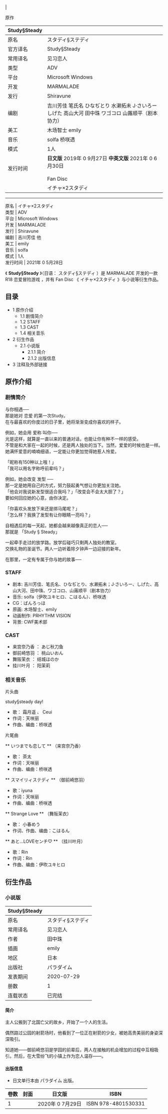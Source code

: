 |

原作

|  Study§Steady  ||
|---|---|
|原名  |  スタディ§ステディ   |
|官方译名  |  Study§Steady   |
|常用译名  |  见习恋人   |
|类型  |  ADV   |
|平台  |  Microsoft Windows   |
|开发  |  MARMALADE   |
|发行  |  Shiravune   |
|编剧  |  吉川芳佳  笔氏名  ひなぢとり  水濑拓未  J·さいろー  しげた  高山大河  田中珠  ワゴコロ  山蕗顺平（剧本协力）   |
|美工  |  木场智士  emily   |
|音乐  |  solfa  桥咲透   |
|模式  |  1人   |
|发行时间  |  **日文版** 2019年  0  9月27日  **中英文版** 2021年  0  6月30日   <br>  <br>Fan Disc<br>|
||  イチャ×2スタディ  |
---  
原名  |  イチャ×2スタディ   
类型  |  ADV   
平台  |  Microsoft Windows   
开发  |  MARMALADE   
发行  |  Shiravune   
编剧  |  吉川芳佳  他   
美工  |  emily   
音乐  |  solfa   
模式  |  1人   
发行时间  |  2021年  0  5月28日   
  
《 **Study§Steady** 》（日语：  スタディ§ステディ  ）是  MARMALADE  开发的一款  R18  恋爱冒险游戏  ，并有
Fan Disc  《  イチャ×2スタディ  》与小说等衍生作品。

##  目录

  * 1  原作介绍 
    * 1.1  剧情简介 
    * 1.2  STAFF 
    * 1.3  CAST 
    * 1.4  相关音乐 
  * 2  衍生作品 
    * 2.1  小说版 
      * 2.1.1  简介 
      * 2.1.2  出版信息 
  * 3  注释及外部链接 

##  原作介绍

###  剧情简介

与你相遇──  
那是她对  恋爱  的第一次Study。  
在与最喜欢的你度过的日子里，她将渐渐变成你喜欢的样子。  
  
例如，她会用  爱称  叫你──  
光是这样，就算是一直以来的普通对话，也能让你有种不一样的感受。  
不管是和大家在一起的时候，还是两人独处的当下。当然，爱爱的时候也是一样。  
她满怀爱意的喃喃细语，一定能让你更加觉得她惹人怜爱。  
  
「昵称有150种以上哦！」  
「我可以用名字称呼前辈吗？」  
  
例如，她会改变  发型  ──  
那一定是她用自己的方式，努力鼓起勇气想让你更加关注她。  
「他会对我说新发型很适合我吗？」「改变会不会太大胆了？」  
要如何回应她的心意，由你决定。  
  
「你喜欢头发放下来还是绑马尾呢？」  
「怎么样？我换了发型有让你眼睛一亮吗？」  
  
自相遇后的每一天起，她都会越来越像真正的恋人──  
那就是  「Study § Steady」  
  
一起牵手走过的放学路。放学后碰巧只剩两人独处的教室。  
交换礼物的圣诞节。两人一边听着除夕钟声一边迎接的新年。  
  
在那里，一定有专属于你与她的故事──

###  STAFF

  * 剧本: 吉川芳佳、笔氏名、ひなぢとり、水濑拓未；J·さいろー、しげた、高山大河、田中珠、ワゴコロ、山蕗顺平（剧本协力） 
  * 音乐: solfa（伊吹ユキヒロ、こはるん）、桥咲透 
  * CG：ばんろっほ 
  * 原画: 木场智士、emily 
  * 动画制作: PRHYTHM VISION 
  * 背景: CWF美术部 

###  CAST

  * 来宫奈乃香  ：  あじ秋刀鱼 
  * 御前崎悠羽  ：  桃山いおん 
  * 舞阪茉衣  ：  结城ほのか 
  * 挂川叶月  ：  阳茉莉 

###  相关音乐

片头曲

study§steady day!

  * 歌：  霜月遥  、  Ceui 
  * 作词：天咲丽 
  * 作曲、编曲：桥咲透 

片尾曲

** いつまでも恋して  ** （来宫奈乃香）

  * 歌：  茶太 
  * 作词：天咲丽 
  * 作曲、编曲：桥咲透 

** スマイリィステディ  ** （御前崎悠羽）

  * 歌：iyuna 
  * 作词：天咲丽 
  * 作曲、编曲：桥咲透 

** Strange Love  ** （舞阪茉衣）

  * 歌：  小春めう 
  * 作词、作曲、编曲：こはるん 

** あと…LOVEセンチ♡  ** （挂川叶月）

  * 歌：Rin 
  * 作词：Rin 
  * 作曲、编曲：伊吹ユキヒロ 

##  衍生作品

###  小说版

|  **Study§Steady**  ||
|---|---|
|原名  |  スタディ§ステディ   |
|常用译名  |  见习恋人   |
|作者  |  田中珠   |
|插画  |  emily   |
|地区  |  日本   |
|出版社  |  パラダイム   |
|发表期间  |  2020-07-29   |
|册数  |  1   |
|连载状态  |  已完结   |
  
####  简介

主人公搬到了北国亡父的故乡，开始了一个人的生活。

偶然路过公园的射箭场时，他看到了一位正在射箭的少女，被她高贵美丽的身姿深深吸引。

知道她——御前崎悠羽是学园的前辈后，两人在接触的机会增加的过程中互相吸引。然后，在大雪纷飞的小镇上作为恋人温存——。

####  出版信息

  * 日文单行本由  パラダイム  出版。 

|  卷数  |  封面  |  日文版  |  ISBN   
---|---|---|---  
1  |  |  2020年  0  7月29日  |  ISBN 978-4801530331   
  